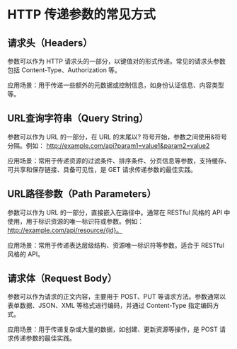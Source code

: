# HTTP 传递参数的常见方式

## 请求头（Headers）

参数可以作为 HTTP 请求头的一部分，以键值对的形式传递。常见的请求头参数包括 Content-Type、Authorization 等。

应用场景：用于传递一些额外的元数据或控制信息，如身份认证信息、内容类型等。

## URL查询字符串（Query String）

参数可以作为 URL 的一部分，在 URL 的末尾以? 符号开始，参数之间使用&符号分隔。例如： http://example.com/api?param1=value1&param2=value2

应用场景：常用于传递资源的过滤条件、排序条件、分页信息等参数，支持缓存、可共享和保存链接、具备可见性，是 GET 请求传递参数的最佳实践。

## URL路径参数（Path Parameters）

参数可以作为 URL 的一部分，直接嵌入在路径中。通常在 RESTful 风格的 API 中使用，用于标识资源的唯一标识符或参数。例如： http://example.com/api/resource/{id}。

应用场景：常用于传递表达层级结构、资源唯一标识符等参数。适合于 RESTful 风格的 API。

## 请求体（Request Body）

参数可以作为请求的正文内容，主要用于 POST、PUT 等请求方法。参数通常以表单数据、JSON、XML 等格式进行编码，并通过 Content-Type 指定编码方式。

应用场景：用于传递复杂或大量的数据，如创建、更新资源等操作，是 POST 请求传递参数的最佳实践。